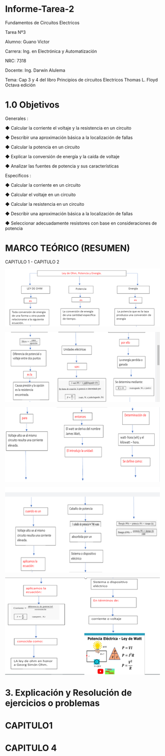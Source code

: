 # Informe-Tarea-2
Fundamentos de Circuitos Electricos

Tarea Nº3

Alumno: Guano Victor

Carrera: Ing. en Electrónica y Automatización

NRC: 7318

Docente: Ing. Darwin Alulema

Tema: Cap 3 y 4 del libro Principios de circuitos Electricos Thomas L. Floyd Octava edición
# 1.0 Objetivos 
Generales :


◆ Calcular la corriente el voltaje y la resistencia  en un circuito

◆ Describir una aproximación básica a la localización de fallas

◆ Calcular la potencia  en un circuito

◆ Explicar la conversión de energía y la caída de
voltaje

◆ Analizar las fuentes de potencia y sus características
  
  Especificos :
  
◆ Calcular la corriente en un circuito

◆ Calcular el voltaje en un circuito

◆ Calcular la resistencia en un circuito

◆ Describir una aproximación básica a la localización de fallas

◆ Seleccionar adecuadamente resistores con base en consideraciones de potencia

# MARCO TEÓRICO (RESUMEN)

CAPITULO 1 - CAPITULO 2

![](https://github.com/arielguano/Informe-Tarea-2/blob/main/Imagen1.png)

![](https://github.com/arielguano/Informe-Tarea-2/blob/main/Imagen2.png)

![](https://github.com/arielguano/Informe-Tarea-2/blob/main/Imagen3.png)

![](https://github.com/arielguano/Informe-Tarea-2/blob/main/Imagen4.png)

![](https://github.com/arielguano/Informe-Tarea-2/blob/main/Imagen5.png)

# 3. Explicación y Resolución de ejercicios o problemas

# CAPITULO1

[](https://github.com/arielguano/Informe-Tarea-2/blob/main/Deber%202%20Electronica_page-0001.jpg)

[](https://github.com/arielguano/Informe-Tarea-2/blob/main/Deber%202%20Electronica_page-0002.jpg)

[](https://github.com/arielguano/Informe-Tarea-2/blob/main/Deber%202%20Electronica_page-0003.jpg)

[](https://github.com/arielguano/Informe-Tarea-2/blob/main/Deber%202%20Electronica_page-0004.jpg)

[](https://github.com/arielguano/Informe-Tarea-2/blob/main/Deber%202%20Electronica_page-0005.jpg)

[](https://github.com/arielguano/Informe-Tarea-2/blob/main/Deber%202%20Electronica_page-0006.jpg)

[](https://github.com/arielguano/Informe-Tarea-2/blob/main/Deber%202%20Electronica_page-0007.jpg)

[](https://github.com/arielguano/Informe-Tarea-2/blob/main/Deber%202%20Electronica_page-0008.jpg)

# CAPITULO 4

[](https://github.com/arielguano/Informe-Tarea-2/blob/main/Deber%202%20Electronica_page-0009.jpg)

[](https://github.com/arielguano/Informe-Tarea-2/blob/main/Deber%202%20Electronica_page-0010.jpg)

[](https://github.com/arielguano/Informe-Tarea-2/blob/main/Deber%202%20Electronica_page-0011.jpg)

[](https://github.com/arielguano/Informe-Tarea-2/blob/main/Deber%202%20Electronica_page-0012.jpg)

[](https://github.com/arielguano/Informe-Tarea-2/blob/main/Deber%202%20Electronica_page-0013.jpg)

[](https://github.com/arielguano/Informe-Tarea-2/blob/main/Deber%202%20Electronica_page-0014.jpg)


